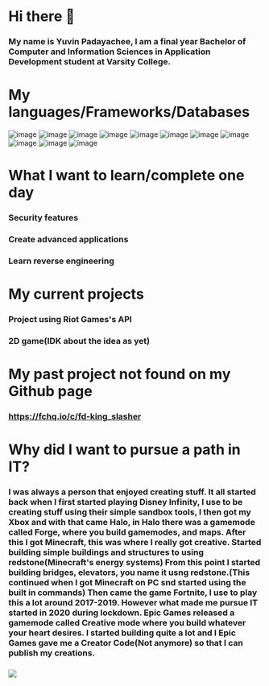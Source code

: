 # Hi there 👋
### My name is Yuvin Padayachee, I am a final year Bachelor of Computer and Information Sciences in Application Development student at Varsity College.

# My languages/Frameworks/Databases

![image](https://github.com/Yuvin15/Yuvin15/assets/101713793/036984b4-243d-43d2-890e-033171a850a5)
![image](https://github.com/Yuvin15/Yuvin15/assets/101713793/006bfe3d-559c-4fb2-9989-bfbac4ff92eb)
![image](https://github.com/Yuvin15/Yuvin15/assets/101713793/06ee0f83-55dc-49e1-86d3-035b7c5855d6)
![image](https://github.com/Yuvin15/Yuvin15/assets/101713793/a9cdbc47-5968-4ae2-ba97-2fea2b94cf41)
![image](https://github.com/Yuvin15/Yuvin15/assets/101713793/e661860a-8363-4b6e-a259-35900b9229f6)
![image](https://github.com/Yuvin15/Yuvin15/assets/101713793/67503dc2-18c4-4b8a-b2a1-6638cbbff238)
![image](https://github.com/Yuvin15/Yuvin15/assets/101713793/798abbb9-7102-439e-ab7c-a70ea8fbdf3d)
![image](https://github.com/Yuvin15/Yuvin15/assets/101713793/0d21c7ab-d0d4-462b-ab4c-2c037068386d)
![image](https://github.com/Yuvin15/Yuvin15/assets/101713793/7b0aca21-bbf7-4d6f-9ae5-2ac9835ddc20)
![image](https://github.com/Yuvin15/Yuvin15/assets/101713793/5bf0ab36-5645-443f-b5b7-9a78a1fb33f8)
![image](https://github.com/Yuvin15/Yuvin15/assets/101713793/dc387b99-8901-49cb-97fd-9af21c76d138)

# What I want to learn/complete one day
### Security features
### Create advanced applications
### Learn reverse engineering

# My current projects 

### Project using Riot Games's API
### 2D game(IDK about the idea as yet)

# My past project not found on my Github page
### https://fchq.io/c/fd-king_slasher

# Why did I want to pursue a path in IT?

### I was always a person that enjoyed creating stuff. It all started back when I first started playing Disney Infinity, I use to be creating stuff using their simple sandbox tools, I then got my Xbox and with that came Halo, in Halo there was a gamemode called Forge, where you build gamemodes, and maps. After this I got Minecraft, this was where I really got creative. Started building simple buildings and structures to using redstone(Minecraft's energy systems) From this point I started building bridges, elevators, you name it usng redstone.(This continued when I got Minecraft on PC snd started using the built in commands) Then came the game Fortnite, I use to play this a lot around 2017-2019. However what made me pursue IT started in 2020 during lockdown. Epic Games released a gamemode called Creative mode where you build whatever your heart desires. I started building quite a lot and I Epic Games gave me a Creator Code(Not anymore) so that I can publish my creations. 

###
<img src="https://github-readme-stats.vercel.app/api/top-langs/?username=voyager19878"/>
<!-- 
**Yuvin15/Yuvin15** is a ✨ _special_ ✨ repository because its `README.md` (this file) appears on your GitHub profile.

Here are some ideas to get you started:

- 🔭 I’m currently working on ...
- 🌱 I’m currently learning ...
- 👯 I’m looking to collaborate on ...
- 🤔 I’m looking for help with ...
- 💬 Ask me about ...
- 📫 How to reach me: ...
- 😄 Pronouns: ...
- ⚡ Fun fact: ...
-->

